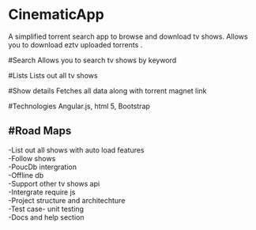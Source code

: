 # CinematicApp
A simplified torrent search app to browse and download tv shows. Allows you to download eztv uploaded torrents .

#Search
  Allows you to search tv shows by keyword

#Lists
  Lists out all tv shows

#Show details 
Fetches all data along with torrent magnet link

#Technologies 
  Angular.js,
  html 5,
  Bootstrap


#Road Maps
--------
-List out all shows with auto load features <br>
-Follow shows <br>
-PoucDb intergration<br>
-Offline db<br>
-Support other tv shows api<br>
-Intergrate require js <br>
-Project structure and architechture<br>
-Test case- unit testing<br>
-Docs and help section<br>
